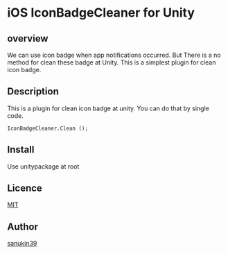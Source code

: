 # iOS IconBadgeCleaner for Unity

## overview
We can use icon badge when app notifications occurred. But There is a no method for clean these badge at Unity.
This is a simplest plugin for clean icon badge.

## Description
This is a plugin for clean icon badge at unity. You can do that by single code.
```
IconBadgeCleaner.Clean ();
```

## Install
Use unitypackage at root

## Licence

[MIT](https://github.com/tcnksm/tool/blob/master/LICENCE)

## Author

[sanukin39](http://smartgames.hatenablog.com/)
